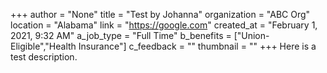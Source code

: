 +++
author = "None"
title = "Test by Johanna"
organization = "ABC Org"
location = "Alabama"
link = "https://google.com"
created_at = "February 1, 2021, 9:32 AM"
a_job_type = "Full Time"
b_benefits = ["Union-Eligible","Health Insurance"]
c_feedback = ""
thumbnail = ""
+++
Here is a test description.